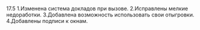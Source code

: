 17.5
1.Изменена система докладов при вызове.
2.Исправлены мелкие недоработки.
3.Добавлена возможность использовать свои отыгровки.
4.Добавлены подписи к окнам.

